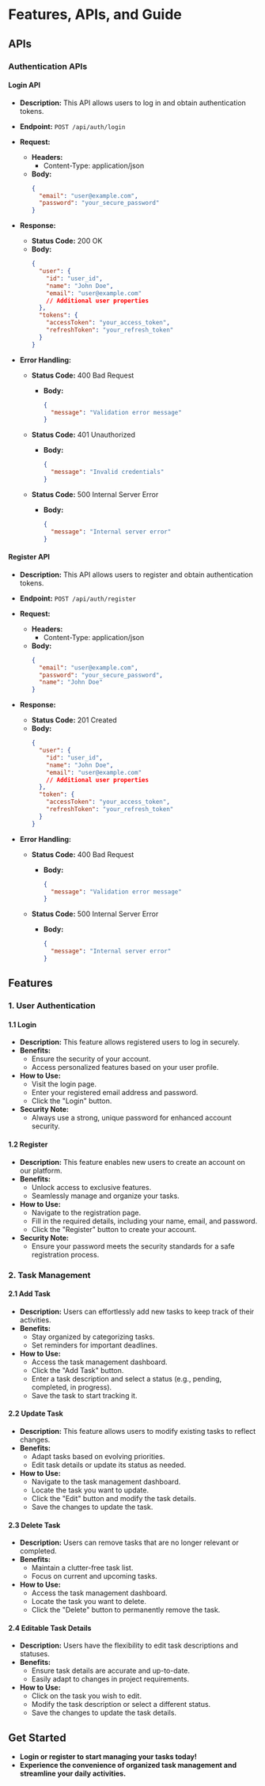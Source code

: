 # Features, APIs, and Guide

## APIs

### Authentication APIs

#### Login API

- **Description:** This API allows users to log in and obtain authentication tokens.
- **Endpoint:** `POST /api/auth/login`
- **Request:**
  - **Headers:**
    - Content-Type: application/json
  - **Body:**
    ```json
    {
      "email": "user@example.com",
      "password": "your_secure_password"
    }
    ```
- **Response:**
  - **Status Code:** 200 OK
  - **Body:**
    ```json
    {
      "user": {
        "id": "user_id",
        "name": "John Doe",
        "email": "user@example.com"
        // Additional user properties
      },
      "tokens": {
        "accessToken": "your_access_token",
        "refreshToken": "your_refresh_token"
      }
    }
    ```

- **Error Handling:**
  - **Status Code:** 400 Bad Request
    - **Body:**
      ```json
      {
        "message": "Validation error message"
      }
      ```

  - **Status Code:** 401 Unauthorized
    - **Body:**
      ```json
      {
        "message": "Invalid credentials"
      }
      ```

  - **Status Code:** 500 Internal Server Error
    - **Body:**
      ```json
      {
        "message": "Internal server error"
      }
      ```

#### Register API

- **Description:** This API allows users to register and obtain authentication tokens.
- **Endpoint:** `POST /api/auth/register`
- **Request:**
  - **Headers:**
    - Content-Type: application/json
  - **Body:**
    ```json
    {
      "email": "user@example.com",
      "password": "your_secure_password",
      "name": "John Doe"
    }
    ```
- **Response:**
  - **Status Code:** 201 Created
  - **Body:**
    ```json
    {
      "user": {
        "id": "user_id",
        "name": "John Doe",
        "email": "user@example.com"
        // Additional user properties
      },
      "token": {
        "accessToken": "your_access_token",
        "refreshToken": "your_refresh_token"
      }
    }
    ```

- **Error Handling:**
  - **Status Code:** 400 Bad Request
    - **Body:**
      ```json
      {
        "message": "Validation error message"
      }
      ```

  - **Status Code:** 500 Internal Server Error
    - **Body:**
      ```json
      {
        "message": "Internal server error"
      }
      ```

## Features

### 1. User Authentication

#### 1.1 Login

- **Description:** This feature allows registered users to log in securely.
- **Benefits:**
  - Ensure the security of your account.
  - Access personalized features based on your user profile.
- **How to Use:**
  - Visit the login page.
  - Enter your registered email address and password.
  - Click the "Login" button.
- **Security Note:**
  - Always use a strong, unique password for enhanced account security.

#### 1.2 Register

- **Description:** This feature enables new users to create an account on our platform.
- **Benefits:**
  - Unlock access to exclusive features.
  - Seamlessly manage and organize your tasks.
- **How to Use:**
  - Navigate to the registration page.
  - Fill in the required details, including your name, email, and password.
  - Click the "Register" button to create your account.
- **Security Note:**
  - Ensure your password meets the security standards for a safe registration process.

### 2. Task Management

#### 2.1 Add Task

- **Description:** Users can effortlessly add new tasks to keep track of their activities.
- **Benefits:**
  - Stay organized by categorizing tasks.
  - Set reminders for important deadlines.
- **How to Use:**
  - Access the task management dashboard.
  - Click the "Add Task" button.
  - Enter a task description and select a status (e.g., pending, completed, in progress).
  - Save the task to start tracking it.

#### 2.2 Update Task

- **Description:** This feature allows users to modify existing tasks to reflect changes.
- **Benefits:**
  - Adapt tasks based on evolving priorities.
  - Edit task details or update its status as needed.
- **How to Use:**
  - Navigate to the task management dashboard.
  - Locate the task you want to update.
  - Click the "Edit" button and modify the task details.
  - Save the changes to update the task.

#### 2.3 Delete Task

- **Description:** Users can remove tasks that are no longer relevant or completed.
- **Benefits:**
  - Maintain a clutter-free task list.
  - Focus on current and upcoming tasks.
- **How to Use:**
  - Access the task management dashboard.
  - Locate the task you want to delete.
  - Click the "Delete" button to permanently remove the task.

#### 2.4 Editable Task Details

- **Description:** Users have the flexibility to edit task descriptions and statuses.
- **Benefits:**
  - Ensure task details are accurate and up-to-date.
  - Easily adapt to changes in project requirements.
- **How to Use:**
  - Click on the task you wish to edit.
  - Modify the task description or select a different status.
  - Save the changes to update the task details.

## Get Started

- **Login or register to start managing your tasks today!**
- **Experience the convenience of organized task management and streamline your daily activities.**
